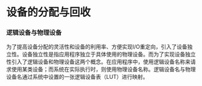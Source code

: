 # 设备的分配与回收

### 逻辑设备与物理设备

为了提高设备分配的灵活性和设备的利用率、方便实现I/O重定向，引入了设备独立性。设备独立性是指应用程序独立于具体使用的物理设备。而为了实现设备独立性引入了逻辑设备和物理设备这两个概念。在应用程序中，使用逻辑设备名称来请求使用某类设备；而系统在实际执行时，则使用物理设备名称。逻辑设备名与物理设备名通过系统中设置的一张逻辑设备表（LUT）进行映射。